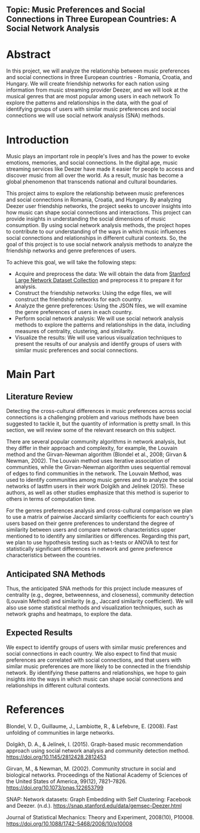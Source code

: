 
## Topic: Music Preferences and Social Connections in Three European Countries: A Social Network Analysis

# Abstract
In this project, we will analyze the relationship between music preferences and social connections in three European countries - Romania, Croatia, and Hungary. We will create friendship networks for each nation using information from music streaming provider Deezer, and we will look at the musical genres that are most popular among users in each network To explore the patterns and relationships in the data, with the goal of identifying groups of users with similar music preferences and social connections we will use social network analysis (SNA) methods.

# Introduction
Music plays an important role in people's lives and has the power to evoke emotions, memories, and social connections. In the digital age, music streaming services like Deezer have made it easier for people to access and discover music from all over the world. As a result, music has become a global phenomenon that transcends national and cultural boundaries.

This project aims to explore the relationship between music preferences and social connections in Romania, Croatia, and Hungary. By analyzing Deezer user friendship networks, the project seeks to uncover insights into how music can shape social connections and interactions. This project can provide insights in understanding the social dimensions of music consumption. By using social network analysis methods, the project hopes to contribute to our understanding of the ways in which music influences social connections and relationships in different cultural contexts. So, the goal of this project is to use social network analysis methods to analyze the friendship networks and genre preferences of users.

To achieve this goal, we will take the following steps:

+ Acquire and preprocess the data: We will obtain the data from [Stanford Large Network Dataset Collection](https://snap.stanford.edu/data/gemsec-Deezer.html) and preprocess it to prepare it for analysis.
+ Construct the friendship networks: Using the edge files, we will construct the friendship networks for each country.
+ Analyze the genre preferences: Using the JSON files, we will examine the genre preferences of users in each country.
+ Perform social network analysis: We will use social network analysis methods to explore the patterns and relationships in the data, including measures of centrality, clustering, and similarity.
+ Visualize the results: We will use various visualization techniques to present the results of our analysis and identify groups of users with similar music preferences and social connections.

# Main Part
## Literature Review
Detecting the cross-cultural differences in music preferences across social connections is a challenging problem and various methods have been suggested to tackle it, but the quantity of information is pretty small. In this section, we will review some of the relevant research on this subject.

There are several popular community algorithms in network analysis, but they differ in their approach and complexity, for example, the Louvain method and the Girvan-Newman algorithm (Blondel et al., 2008; Girvan & Newman, 2002). The Louvain method uses iterative association of communities, while the Girvan-Newman algorithm uses sequential removal of edges to find communities in the network. The Louvain Method, was used to identify communities among music genres and to analyze the social networks of lastfm users in their work Dolgikh and Jelínek (2015). These authors, as well as other studies emphasize that this method is superior to others in terms of computation time.

For the genres preferences analysis and cross-cultural comparison we plan to use a matrix of pairwise Jaccard similarity coefficients for each country's users based on their genre preferences to understand the degree of similarity between users and compare network characteristics upper mentioned to to identify any similarities or differences. Regarding this part, we plan to use hypothesis testing such as t-tests or ANOVA to test for statistically significant differences in network and genre preference characteristics between the countries.

## Anticipated SNA Methods
Thus, the anticipated SNA methods for this project include measures of centrality (e.g., degree, betweenness, and closeness), community detection (Louvain Method) and similarity (e.g., Jaccard similarity coefficient). We will also use some statistical methods and visualization techniques, such as network graphs and heatmaps, to explore the data.

## Expected Results
We expect to identify groups of users with similar music preferences and social connections in each country. We also expect to find that music preferences are correlated with social connections, and that users with similar music preferences are more likely to be connected in the friendship network. By identifying these patterns and relationships, we hope to gain insights into the ways in which music can shape social connections and relationships in different cultural contexts.

# References

Blondel, V. D., Guillaume, J., Lambiotte, R., & Lefebvre, E. (2008). Fast unfolding of communities in large networks.

Dolgikh, D. A., & Jelínek, I. (2015). Graph-based music recommendation approach using social network analysis and community detection method. https://doi.org/10.1145/2812428.2812453

Girvan, M., & Newman, M. (2002). Community structure in social and biological networks. Proceedings of the National Academy of Sciences of the United States of America, 99(12), 7821–7826. https://doi.org/10.1073/pnas.122653799

SNAP: Network datasets: Graph Embedding with Self Clustering: Facebook and Deezer. (n.d.). https://snap.stanford.edu/data/gemsec-Deezer.html

Journal of Statistical Mechanics: Theory and Experiment, 2008(10), P10008. https://doi.org/10.1088/1742-5468/2008/10/p10008
